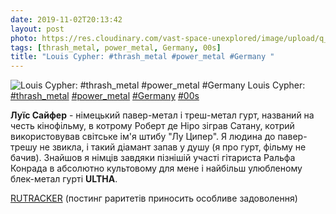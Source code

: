 ```yaml
---
date: 2019-11-02T20:13:42
layout: post
photo: https://res.cloudinary.com/vast-space-unexplored/image/upload/q_auto,dpr_auto,w_auto/photos/photo_796_02-11-2019_20-13-42.jpg
tags: [thrash_metal, power_metal, Germany, 00s]
title: "Louis Cypher: #thrash_metal #power_metal #Germany "
---
```

![Louis Cypher: #thrash_metal #power_metal #Germany ](https://res.cloudinary.com/vast-space-unexplored/image/upload/q_auto,dpr_auto,w_auto/photos/photo_796_02-11-2019_20-13-42.jpg)
Louis Cypher: [#thrash_metal](/tags/#thrash_metal) [#power_metal](/tags/#power_metal) [#Germany](/tags/#Germany) [#00s](/tags/#00s)

**Луїс Сайфер** - німецький павер-метал і треш-метал гурт, названий на честь кінофільму, в котрому Роберт де Ніро зіграв Сатану, котрий використовував світське ім&#39;я штибу &quot;Лу Ципер&quot;. Я людина до павер-трешу не звикла, і такий діамант запав у душу (я про гурт, фільму не бачив). Знайшов я німців завдяки пізнішій участі гітариста Ральфа Конрада в абсолютно культовому для мене і найбільш улюбленому блек-метал гурті **ULTHA**.

[RUTRACKER](https://rutracker.org/forum/viewtopic.php?t=4834664) (постинг раритетів приносить особливе задоволення)